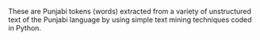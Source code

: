 These are Punjabi tokens (words) extracted from a variety of unstructured text of the Punjabi language by using simple text mining techniques coded in Python.	  
 

